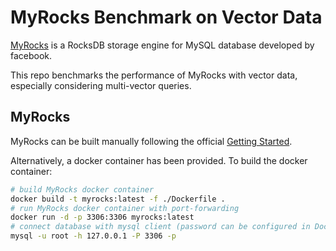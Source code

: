 # MyRocks Benchmark on Vector Data

[MyRocks](https://myrocks.io/) is a RocksDB storage engine for MySQL database developed by facebook.

This repo benchmarks the performance of MyRocks with vector data, especially considering multi-vector queries.

## MyRocks

MyRocks can be built manually following the official [Getting Started](https://myrocks.io/docs/getting-started/).

Alternatively, a docker container has been provided. To build the docker container:

``` bash
# build MyRocks docker container
docker build -t myrocks:latest -f ./Dockerfile .
# run MyRocks docker container with port-forwarding
docker run -d -p 3306:3306 myrocks:latest
# connect database with mysql client (password can be configured in Dockerfile argument)
mysql -u root -h 127.0.0.1 -P 3306 -p
```

